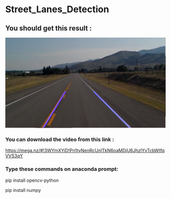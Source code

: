 # Street_Lanes_Detection
## You should get this result :
![alt text](https://github.com/alaaNfissi/Street_Lanes_Detection/blob/master/result.PNG?raw=true)

### You can download the video from this link :

https://mega.nz/#!3WYmXYiD!Pn1tyNenRcUnlTkN6oaMDjU6JhzlYvTcbWtfqVVS3qY


### Type these commands on anaconda prompt:

pip install opencv-python

pip install numpy
